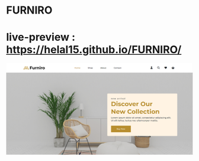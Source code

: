 # FURNIRO

# live-preview : https://helal15.github.io/FURNIRO/

![Design preview for the FURNIRO website](./images/web.PNG)